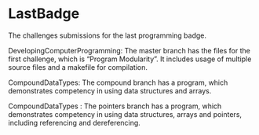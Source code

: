 LastBadge
=========

The challenges submissions for the last programming badge.

DevelopingComputerProgramming: The master branch has the files for the first challenge, which is “Program Modularity”. 
It includes usage of multiple source files and a makefile for compilation.

CompoundDataTypes: The compound branch has a program, which demonstrates competency in using data structures and arrays.

CompoundDataTypes : The pointers branch has a program, which demonstrates competency in using data structures, arrays and pointers, including referencing and dereferencing.